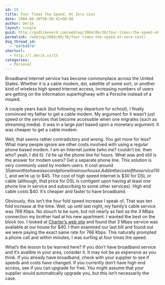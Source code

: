 ```yaml
---
id: 19
title: Four Times the Speed, At Zero Cost
date: 2004-06-30T08:50:42+00:00
author: Derik
layout: single
guid: http://godlikenerd.com/weblog/2004/06/30/four-times-the-speed-at-zero-cost/
permalink: /weblog/2004/06/30/four-times-the-speed-at-zero-cost/
dsq_thread_id:
  - "64764974"
shorturl:
  - http://l.derik.us/1S
categories:
  - Personal
---
```

Broadband Internet service has become commonplace across the United States. Whether it is a cable modem, dsl, satellite of some sort, or another kind of wireless high speed Internet access, increasing numbers of users are getting on the information superhighway with a Porsche instead of a moped.

A couple years back (but following my departure for school), I finally convinced my father to get a cable modem. My argument for it wasn&#8217;t just speed or the services that become accessible when one migrates (such as streaming media). It was in a large part based upon a monetary argument. It was cheaper to get a cable modem.

Well, that seems rather contradictory and wrong. You get more for less? What many people ignore are other costs involved with using a regular phone based modem. I am an Internet junkie (who me? couldn&#8217;t be. then who? yeah, I did it). I&#8217;d tie up the phone line for hours. What was and still is the answer for modem users? Get a separate phone line. This solution is very commonly used by modem users. It cost around $35 a month to have a second phone line in our house. Add in the cost of the service ($10), and we&#8217;re up to $45. The cost of high speed internet is $30 for DSL or cable (although, that price for DSL is contigent upon having at least one phone line in service and subscribing to some other services). High end cable costs $40. It&#8217;s cheaper and faster to have broadband.

Obviously, this isn&#8217;t the four fold speed increase I speak of. That was ten fold increase at the time. Well, up until last night, my family&#8217;s cable service was 768 Kbps. No slouch to be sure, but not nearly as fast as the 3 Mbps connection my brother had at his new apartment. I wanted the best on the block too. I looked at [Charter&#8217;s web site](http://www.charter.net) and found that 3 Mbps service was available at our house for $40. I then examined our last bill and found out we were paying the exact same rate for 768 Kbps. This naturally prompted a phone call and within minutes, I was surfing at four times the speed.

What&#8217;s the lesson to be learned here? If you don&#8217;t have broadband service and it&#8217;s availble in your area, consider it. It may not be as expensive as you think. If you already have broadband, check with your supplier to see if speeds and costs have changed. If you currently don&#8217;t have high end access, see if you can upgrade for free. You might assume that your supplier would automatically upgrade you, but this isn&#8217;t necessarily the case.